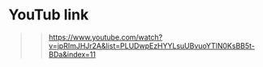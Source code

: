 # YouTub link
>>https://www.youtube.com/watch?v=jpRImJHJr2A&list=PLUDwpEzHYYLsuUBvuoYTlN0KsBB5t-BDa&index=11
